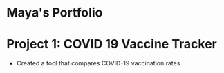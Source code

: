 # Maya's Portfolio

# Project 1: COVID 19 Vaccine Tracker
* Created a tool that compares COVID-19 vaccination rates
